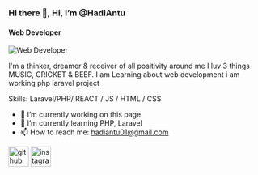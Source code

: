 ### Hi there 👋, Hi, I’m @HadiAntu
#### Web Developer
![Web Developer](https://i.pinimg.com/736x/2a/36/4f/2a364fc879fd1f89d89c67416f1cd479.jpg)

I'm a thinker, dreamer & receiver of all positivity around me I luv 3 things MUSIC, CRICKET & BEEF.
I am Learning about web development 
i am working php laravel project

Skills: Laravel/PHP/ REACT / JS / HTML / CSS

- 🔭 I’m currently working on this page. 
- 🌱 I’m currently learning PHP, Laravel 
- 📫 How to reach me: hadiantu01@gmail.com 


[<img src='https://cdn.jsdelivr.net/npm/simple-icons@3.0.1/icons/github.svg' alt='github' height='40'>](https://github.com/https://github.com/HadiAntu)  [<img src='https://cdn.jsdelivr.net/npm/simple-icons@3.0.1/icons/instagram.svg' alt='instagram' height='40'>](https://www.instagram.com/hadi_antu/)  



